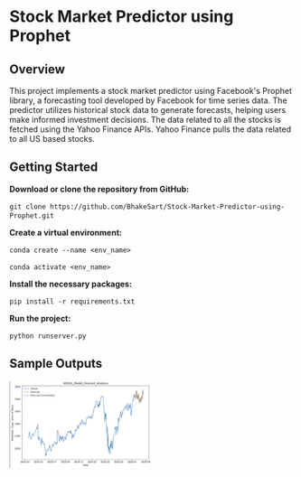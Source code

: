 # Stock Market Predictor using Prophet


## Overview

This project implements a stock market predictor using Facebook's Prophet library, a forecasting tool developed by Facebook for time series data. The predictor utilizes historical stock data to generate forecasts, helping users make informed investment decisions. The data related to all the stocks is fetched using the Yahoo Finance APIs. Yahoo Finance pulls the data related to all US based stocks.

## Getting Started

<b>Download or clone the repository from GitHub:</b>
```
git clone https://github.com/BhakeSart/Stock-Market-Predictor-using-Prophet.git
```

<b>Create a virtual environment:</b>
```
conda create --name <env_name>
```
```
conda activate <env_name>
```

<b>Install the necessary packages:</b>
```
pip install -r requirements.txt
```
<b>Run the project:</b>
```
python runserver.py
```

## Sample Outputs


<img src="https://github.com/BhakeSart/Stock-Market-Predictor-using-Prophet/blob/main/assests/google.png" alt="Google Stock Forecast" width="50%"/>




